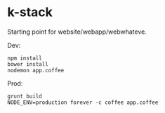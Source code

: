 k-stack
=======

Starting point for website/webapp/webwhateve.

Dev:
```
npm install
bower install
nodemon app.coffee
```

Prod:
```
grunt build
NODE_ENV=production forever -c coffee app.coffee
```

